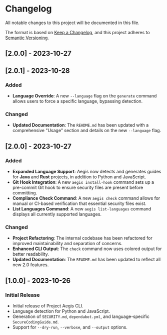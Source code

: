 # Changelog

All notable changes to this project will be documented in this file.

The format is based on [Keep a Changelog](https://keepachangelog.com/en/1.0.0/),
and this project adheres to [Semantic Versioning](https://semver.org/spec/v2.0.0.html).

## [2.0.0] - 2023-10-27

## [2.0.1] - 2023-10-28

### Added

- **Language Override**: A new `--language` flag on the `generate` command allows users to force a specific language, bypassing detection.

### Changed

- **Updated Documentation**: The `README.md` has been updated with a comprehensive "Usage" section and details on the new `--language` flag.

## [2.0.0] - 2023-10-27

### Added

- **Expanded Language Support**: Aegis now detects and generates guides for **Java** and **Rust** projects, in addition to Python and JavaScript.
- **Git Hook Integration**: A new `aegis install-hook` command sets up a pre-commit Git hook to ensure security files are present before committing.
- **Compliance Check Command**: A new `aegis check` command allows for manual or CI-based verification that essential security files exist.
- **List Languages Command**: A new `aegis list-languages` command displays all currently supported languages.

### Changed

- **Project Refactoring**: The internal codebase has been refactored for improved maintainability and separation of concerns.
- **Enhanced CLI Output**: The `check` command now uses colored output for better readability.
- **Updated Documentation**: The `README.md` has been updated to reflect all new 2.0 features.

## [1.0.0] - 2023-10-26

### Initial Release

- Initial release of Project Aegis CLI.
- Language detection for Python and JavaScript.
- Generation of `SECURITY.md`, `dependabot.yml`, and language-specific `SecureCodingGuide.md`.
- Support for `--dry-run`, `--verbose`, and `--output` options.
